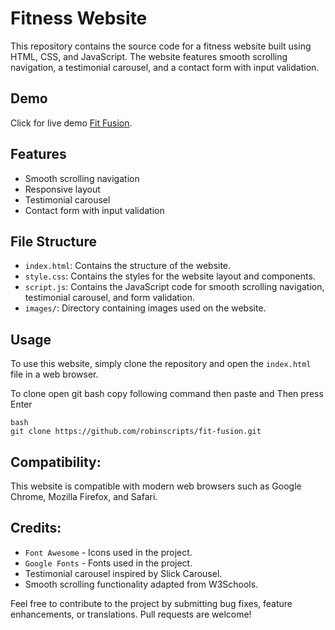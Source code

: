 # Fitness Website

This repository contains the source code for a fitness website built using HTML, CSS, and JavaScript. The website features smooth scrolling navigation, a testimonial carousel, and a contact form with input validation.

## Demo

Click for live demo [Fit Fusion](https://robinscripts.github.io/fit-fusion/).

## Features

- Smooth scrolling navigation
- Responsive layout
- Testimonial carousel
- Contact form with input validation

## File Structure

- `index.html`: Contains the structure of the website.
- `style.css`: Contains the styles for the website layout and components.
- `script.js`: Contains the JavaScript code for smooth scrolling navigation, testimonial carousel, and form validation.
- `images/`: Directory containing images used on the website.

## Usage

To use this website, simply clone the repository and open the `index.html` file in a web browser.

To clone open git bash copy following command then paste and Then press Enter
```
bash
git clone https://github.com/robinscripts/fit-fusion.git
```

## Compatibility:
This website is compatible with modern web browsers such as Google Chrome, Mozilla Firefox, and Safari.

## Credits:

- `Font Awesome` - Icons used in the project.
- `Google Fonts` - Fonts used in the project.
- Testimonial carousel inspired by Slick Carousel.
- Smooth scrolling functionality adapted from W3Schools.

Feel free to contribute to the project by submitting bug fixes, feature enhancements, or translations. Pull requests are welcome!